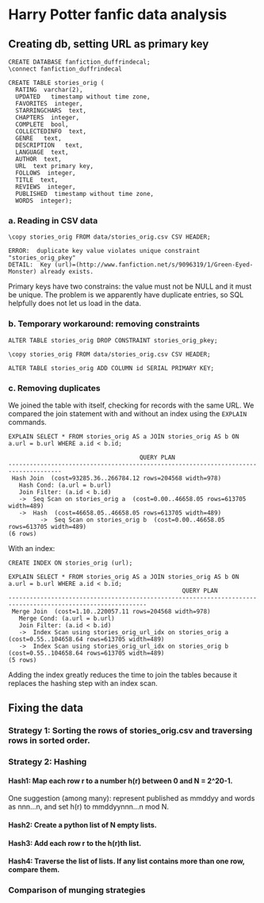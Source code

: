 # Harry Potter fanfic data analysis

## Creating db, setting URL as primary key

    CREATE DATABASE fanfiction_duffrindecal;
    \connect fanfiction_duffrindecal
    
    CREATE TABLE stories_orig (
      RATING  varchar(2),
      UPDATED   timestamp without time zone,
      FAVORITES  integer,
      STARRINGCHARS  text,
      CHAPTERS  integer,
      COMPLETE  bool,
      COLLECTEDINFO  text,
      GENRE   text,
      DESCRIPTION   text,
      LANGUAGE  text,
      AUTHOR  text,
      URL  text primary key,
      FOLLOWS  integer,
      TITLE  text,
      REVIEWS  integer,
      PUBLISHED  timestamp without time zone,
      WORDS  integer);

### a. Reading in CSV data


    \copy stories_orig FROM data/stories_orig.csv CSV HEADER;
    
    ERROR:  duplicate key value violates unique constraint "stories_orig_pkey"
    DETAIL:  Key (url)=(http://www.fanfiction.net/s/9096319/1/Green-Eyed-Monster) already exists.

Primary keys have two constrains: the value must not be NULL and it must be unique. The problem is we apparently have duplicate entries, so SQL helpfully does not let us load in the data.

### b. Temporary workaround: removing constraints

    ALTER TABLE stories_orig DROP CONSTRAINT stories_orig_pkey;

    \copy stories_orig FROM data/stories_orig.csv CSV HEADER;

    ALTER TABLE stories_orig ADD COLUMN id SERIAL PRIMARY KEY;

### c. Removing duplicates

We joined the table with itself, checking for records with the same URL. We compared the join statement with and without an index using the `EXPLAIN` commands.

    EXPLAIN SELECT * FROM stories_orig AS a JOIN stories_orig AS b ON a.url = b.url WHERE a.id < b.id;
    
                                         QUERY PLAN                                      
    -------------------------------------------------------------------------------------
     Hash Join  (cost=93285.36..266784.12 rows=204568 width=978)
       Hash Cond: (a.url = b.url)
       Join Filter: (a.id < b.id)
       ->  Seq Scan on stories_orig a  (cost=0.00..46658.05 rows=613705 width=489)
       ->  Hash  (cost=46658.05..46658.05 rows=613705 width=489)
             ->  Seq Scan on stories_orig b  (cost=0.00..46658.05 rows=613705 width=489)
    (6 rows)
    
With an index:

    CREATE INDEX ON stories_orig (url); 
    
    EXPLAIN SELECT * FROM stories_orig AS a JOIN stories_orig AS b ON a.url = b.url WHERE a.id < b.id;
                                                     QUERY PLAN                                                  
    -------------------------------------------------------------------------------------------------------------
     Merge Join  (cost=1.10..220057.11 rows=204568 width=978)
       Merge Cond: (a.url = b.url)
       Join Filter: (a.id < b.id)
       ->  Index Scan using stories_orig_url_idx on stories_orig a  (cost=0.55..104658.64 rows=613705 width=489)
       ->  Index Scan using stories_orig_url_idx on stories_orig b  (cost=0.55..104658.64 rows=613705 width=489)
    (5 rows)

Adding the index greatly reduces the time to join the tables because it replaces the hashing step with an index scan.


## Fixing the data

### Strategy 1: Sorting the rows of stories\_orig.csv and traversing rows in sorted order.

### Strategy 2: Hashing

#### Hash1: Map each row r to a number h(r) between 0 and N = 2^20-1. 
One suggestion (among many): represent published as mmddyy and words as nnn...n, and set h(r) to mmddyynnn...n mod N.

#### Hash2: Create a python list of N empty lists.

#### Hash3: Add each row r to the h(r)th list. 

#### Hash4: Traverse the list of lists. If any list contains more than one row, compare them. 

### Comparison of munging strategies
